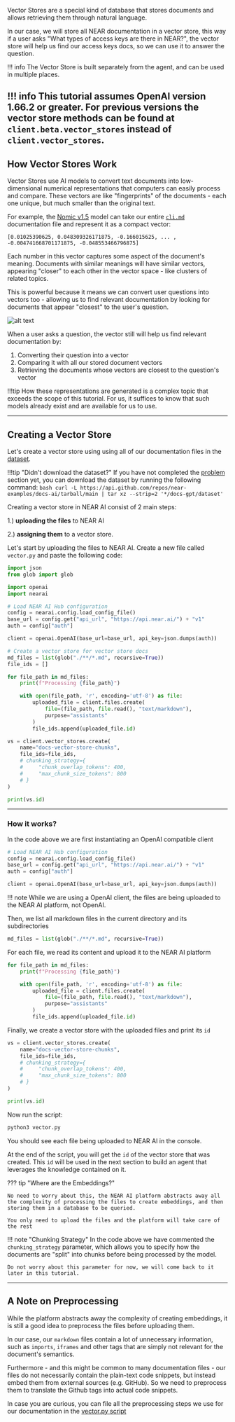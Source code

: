 Vector Stores are a special kind of database that stores documents and allows retrieving them through natural language. 

In our case, we will store all NEAR documentation in a vector store, this way if a user asks "What types of access keys are there in NEAR?", the vector store will help us find our access keys docs, so we can use it to answer the question. 

!!! info
    The Vector Store is built separately from the agent, and can be used in multiple places.

!!! info
This tutorial assumes OpenAI version 1.66.2 or greater. For previous versions the vector store methods can be found at `client.beta.vector_stores` instead of `client.vector_stores`.
---


## How Vector Stores Work

Vector Stores use AI models to convert text documents into low-dimensional numerical representations that computers can easily process and compare. These vectors are like "fingerprints" of the documents - each one unique, but much smaller than the original text.

For example, the [Nomic v1.5](https://huggingface.co/nomic-ai/nomic-embed-text-v1.5) model can take our entire [`cli.md`](https://github.com/near/docs/blob/master/docs/4.tools/cli.md) documentation file and represent it as a compact vector:

```
[0.01025390625, 0.048309326171875, -0.166015625, ... , -0.004741668701171875, -0.048553466796875]
```

Each number in this vector captures some aspect of the document's meaning. Documents with similar meanings will have similar vectors, appearing "closer" to each other in the vector space - like clusters of related topics.

This is powerful because it means we can convert user questions into vectors too - allowing us to find relevant documentation by looking for documents that appear "closest" to the user's question.

![alt text](vector-space.png)

When a user asks a question, the vector still will help us find relevant documentation by:

1. Converting their question into a vector
2. Comparing it with all our stored document vectors
3. Retrieving the documents whose vectors are closest to the question's vector

!!!tip
    How these representations are generated is a complex topic that exceeds the scope of this tutorial. For us, it suffices to know that such models already exist and are available for us to use.

---

## Creating a Vector Store

Let's create a vector store using using all of our documentation files in the [dataset](https://github.com/near-examples/docs-ai/tree/main/docs-gpt/dataset).

!!!tip "Didn't download the dataset?"
    If you have not completed the [problem](./problem.md) section yet, you can download the dataset by running the following command:
    ```bash
    curl -L https://api.github.com/repos/near-examples/docs-ai/tarball/main | tar xz --strip=2 '*/docs-gpt/dataset'
    ```


Creating a vector store in NEAR AI consist of 2 main steps:

 1.) **uploading the files** to NEAR AI
 
 2.) **assigning them** to a vector store. 
 

Let's start by uploading the files to NEAR AI. Create a new file called `vector.py` and paste the following code:

```python
import json
from glob import glob

import openai
import nearai

# Load NEAR AI Hub configuration
config = nearai.config.load_config_file()
base_url = config.get("api_url", "https://api.near.ai/") + "v1"
auth = config["auth"]

client = openai.OpenAI(base_url=base_url, api_key=json.dumps(auth))

# Create a vector store for vector store docs
md_files = list(glob("./**/*.md", recursive=True))
file_ids = []

for file_path in md_files:
    print(f"Processing {file_path}")

    with open(file_path, 'r', encoding='utf-8') as file:
        uploaded_file = client.files.create(
            file=(file_path, file.read(), "text/markdown"),
            purpose="assistants"
        )
        file_ids.append(uploaded_file.id)

vs = client.vector_stores.create(
    name="docs-vector-store-chunks",
    file_ids=file_ids,
    # chunking_strategy={
    #     "chunk_overlap_tokens": 400,
    #     "max_chunk_size_tokens": 800
    # }
)

print(vs.id)
```

<hr class="subsection" />

### How it works?

In the code above we are first instantiating an OpenAI compatible client

```python 
# Load NEAR AI Hub configuration
config = nearai.config.load_config_file()
base_url = config.get("api_url", "https://api.near.ai/") + "v1"
auth = config["auth"]

client = openai.OpenAI(base_url=base_url, api_key=json.dumps(auth))
```

!!! note
    While we are using a OpenAI client, the files are being uploaded to the NEAR AI platform, not OpenAI.

Then, we list all markdown files in the current directory and its subdirectories

```python
md_files = list(glob("./**/*.md", recursive=True))
```

For each file, we read its content and upload it to the NEAR AI platform

```python
for file_path in md_files:
    print(f"Processing {file_path}")

    with open(file_path, 'r', encoding='utf-8') as file:
        uploaded_file = client.files.create(
            file=(file_path, file.read(), "text/markdown"),
            purpose="assistants"
        )
        file_ids.append(uploaded_file.id)
```

Finally, we create a vector store with the uploaded files and print its `id`

```python
vs = client.vector_stores.create(
    name="docs-vector-store-chunks",
    file_ids=file_ids,
    # chunking_strategy={
    #     "chunk_overlap_tokens": 400,
    #     "max_chunk_size_tokens": 800
    # }
)

print(vs.id)
```

Now run the script:

```bash
python3 vector.py
```
You should see each file being uploaded to NEAR AI in the console. 

At the end of the script, you will get the `id` of the vector store that was created. This `id` will be used in the next section to build an agent that leverages the knowledge contained on it.

??? tip "Where are the Embeddings?"

    No need to worry about this, the NEAR AI platform abstracts away all the complexity of processing the files to create embeddings, and then storing them in a database to be queried.
    
    You only need to upload the files and the platform will take care of the rest

!!! note "Chunking Strategy"
    In the code above we have commented the `chunking_strategy` parameter, which allows you to specify how the documents are "split" into chunks before being processed by the model.

    Do not worry about this parameter for now, we will come back to it later in this tutorial.

---

## A Note on Preprocessing

While the platform abstracts away the complexity of creating embeddings, it is still a good idea to preprocess the files before uploading them.

In our case, our `markdown` files contain a lot of unnecessary information, such as `imports`, `iframes` and other tags that are simply not relevant for the document's semantics.

Furthermore - and this might be common to many documentation files - our files do not necessarily contain the plain-text code snippets, but instead embed them from external sources (e.g. GitHub). So we need to preprocess them to translate the Github tags into actual code snippets.

In case you are curious, you can file all the preprocessing steps we use for our documentation in the [vector.py script](https://github.com/near-examples/docs-ai/blob/main/docs-gpt/dataset/vector.py#L12-L65)